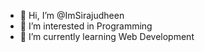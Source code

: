 - 👋 Hi, I’m @ImSirajudheen
- 👀 I’m interested in Programming
- 🌱 I’m currently learning Web Development

<!---
ImSirajudheen/ImSirajudheen is a ✨ special ✨ repository because its `README.md` (this file) appears on your GitHub profile.
You can click the Preview link to take a look at your changes.
--->
